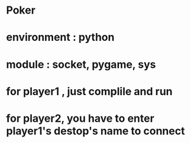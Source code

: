 # Poker
# environment : python 
# module : socket, pygame, sys
# for player1 , just complile and run 
# for player2, you have to enter player1's destop's name to connect
